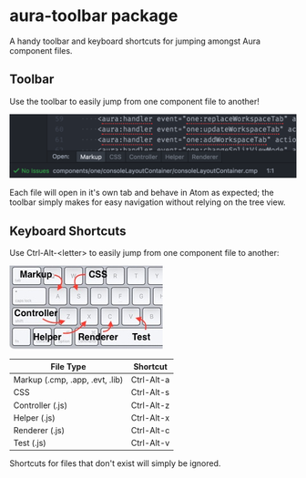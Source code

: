 # aura-toolbar package

A handy toolbar and keyboard shortcuts for jumping amongst Aura component files.

## Toolbar

Use the toolbar to easily jump from one component file to another!

![Aura Toolbar Example](/doc/aura-toolbar.png)

Each file will open in it's own tab and behave in Atom as expected; the toolbar simply makes for easy navigation without relying on the tree view.

## Keyboard Shortcuts

Use Ctrl-Alt-&lt;letter&gt; to easily jump from one component file to another:

![Keyboard Shortcuts](/doc/aura-toolbar-shortcuts.jpg)

File Type                       | Shortcut
--------------------------------|---------
Markup (.cmp, .app, .evt, .lib) | Ctrl-Alt-a
CSS                             | Ctrl-Alt-s
Controller (.js)                | Ctrl-Alt-z
Helper (.js)                    | Ctrl-Alt-x
Renderer (.js)                  | Ctrl-Alt-c
Test (.js)                      | Ctrl-Alt-v

Shortcuts for files that don't exist will simply be ignored.
